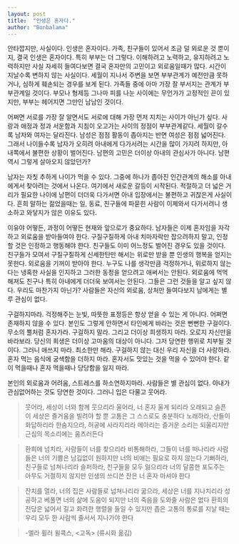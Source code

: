 ```yaml
---
layout: post
title:  "인생은 혼자다."
author: "Bonbalama"
---
```


안타깝지만, 사실이다. 인생은 혼자이다. 가족, 친구들이 있어서 조금 덜 외로운 것 뿐이지, 결국 인생은 혼자이다. 특히 부부는 더 그렇다. 이해하려고 노력하고, 유지하려고 노력하지만 사실 자세히 들여다보면 결국 혼자만의 고민이고 외로움일때가 많다. 시간이 지날수록 변하지 않는 사실이다. 세월이 지나서 주변을 보면 부부관계가 예전만큼 못하거나, 심하게 훼손되는 경우를 보게 된다. 가족들 중에 아마 가장 잘 부서지는 관계가 부부관계일 것이다. 부모나 형제등 그나마 피를 나눈 사이에는 무언가가 고정적인 끈이 있지만, 부부는 헤어지면 그만인 남남인 것이다. 

어쩌면 서로를 가장 잘 알면서도 서로에 대해 가장 먼저 지치는 사이가 아닌가 싶다. 사랑과 애정과 정과 서운함과 지침이 오고가는 사이의 정점이 부부관계같다. 세월이 갈수록 남자와 여자는 달라진다. 남성은 점점 활동이 좁아지는 반면 여성은 점점 넓어진다. 그래서 나이들수록 남자가 오히려 아내에게 다가서려는 시간을 많이 가지려 하지만, 아내쪽에서 불편한 상황이 벌어진다. 남편의 고민은 더이상 아내의 관심사가 아니다. 남편 역시 그렇게 살아오지 않았던가?

남자는 자칫 추하게 나이가 먹을 수 있다. 그중에 하나가 좁아진 인간관계의 해소를 아내에게서 찾아려는 것에서 나온다. 여기에서 새로운 갈등이 시작된다. 적절하고 더 넓은 거리가 필요한 나이에 남편이 더더욱 다가서면 아내 입장에서는 불편하고 귀찮은게 사실이다. 흔희 말하는 젊었을때는 일, 동료, 친구들에 파묻힌 사람이 이제와서 다가서려니 생소하고 와닿지가 않은 이유도 있다.

이유야 어떻든, 과정이 어떻든 현재와 앞으로가 중요하다. 남자들은 이제 혼자임을 자각하고 외로움을 받아들여야 한다. 구질구질하게 아내 치마자락만 잡으려하지 말고, 인정할 것은 인정하고 행동해야 한다. 친구들도 이미 어느정도 벌어진 경우도 있을 것이다. 친구들가 모여서 구질구질하게 신세한탄만 해서는 위로만 받을 뿐 인생의 행복을 얻지는 못한다. 외로움을 기꺼이 받아야 한다. 누구도 나를 생각만큼 걱정하거나, 위로하지 않는다는 냉혹한 사실을 인지하고 그러한 동정을 얻으려고 애써서는 안된다. 외로움에 먹먹해져도 친구나 특히 아내에게 더더욱 보여서는 안된다. 그들은 그런 것들을 알고 싶지 않다. 우리도 마찬가지 아닌가? 사람들은 자신의 외로움, 상처만 들여다보지 남에게는 별루 관심이 없다. 

구걸하지마라. 걱정해주는 눈빛, 따뜻한 표정등은 항상 얻을 수 있는 게 아니다. 어쩌면 존재하지 않을 수 있다. 본인도 그렇게 안하면서 타인에게 바라는 것은 뻔뻔한 구걸이다. 무소의 뿔처럼 혼자가라. 구걸하지 말라. 그리고 더이상 희생하지 마라. 오로지 자신만을 바라보라. 당신의 희생은 더이상 고마움의 대상이 아니다. 그저 당연한 행위로 치부될 것이다. 그러니 애쓰지 마라. 최소한만 해라. 구걸하지 않는 대신 우리 자신을 더 사랑하라. 혼자 먹는 음식에 궁색함을 더하지 마라. 혼자서도 맛있는 것을 먹을 수 있어야 한다. 같이 먹을때나 혼자 먹을때나 당당함을 잃지 마라. 

본인의 외로움과 어려움, 스트레스를 하소연하지마라. 사람들은 별 관심이 없다. 아내가 관심없어하는 것도 당연한 것이다. 그러니 입은 다물고 웃어라.

> 웃어라, 세상이 너와 함께 웃으리라
> 울어라, 너 혼자 울게 되리라
> 오래되고 슬픈 이 세상은 즐거움을 빌려야 할 뿐
> 고통은 그 스스로도 충분하다
> 노래하라, 산들이 화답하리라
> 한숨지으라, 허공에 사라지리라
> 메아리는 즐거운 소리는 되울리지만
> 근심의 목소리에는 움츠러든다

> 환희에 넘치라, 사람들이 너를 찾으리라
> 비통해하라, 그들이 너를 떠나리라
> 사람들은 너의 기쁨은 남김없이 원하지만
> 너의 비애는 필요로 하지 않는다
> 기뻐하라, 친구들로 넘쳐나리라
> 슬퍼하라, 친구들을 모두 잃으리라
> 너의 달콤한 포도주는 아무도 거절하지 않지만
> 인생의 쓰디쓴 잔은 너 혼자 마셔야 한다

> 잔치를 열라, 너의 집은 사람들로 넘쳐나리라
> 굶으라, 세상은 너를 지나치리라
> 성공하고 베풀면 너의 삶에 도움이 되지만
> 너의 죽음을 도와줄 사람은 없다
> 환희의 전당은 넓어서
> 길고 화려한 행렬을 들일 수 있지만
> 좁은 고통의 통로를 지날 때는
> 우리 모두 한 사람씩 줄서서 지나가야 한다

> -엘라 휠러 윌콕스, <고독> (류시화 옮김)